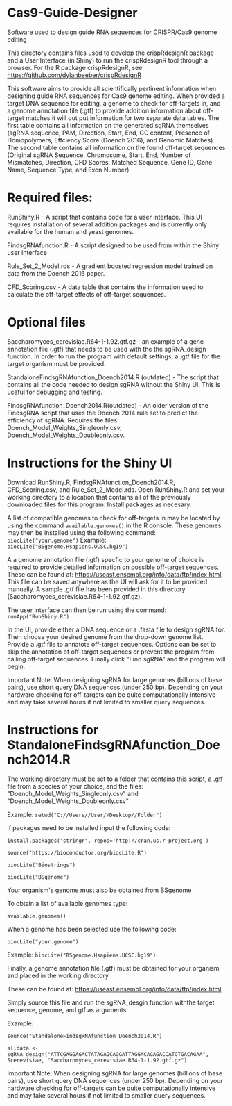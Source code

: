 # Cas9-Guide-Designer
Software used to design guide RNA sequences for CRISPR/Cas9 genome editing

This directory contains files used to develop the crispRdesignR package and a User Interface (in Shiny) to run the crispRdesignR tool through a browser.
For the R package crispRdesignR, see https://github.com/dylanbeeber/crispRdesignR

This software aims to provide all scientifically pertinent information when designing guide RNA sequences for Cas9 genome editing. When provided a target DNA sequence for editing, a genome to check for off-targets in, and a genome annotation file (.gtf) to provide addition information about off-target matches it will out put information for two separate data tables. The first table contains all information on the generated sgRNA themselves (sgRNA sequence, PAM, Direction, Start, End, GC content, Presence of Homopolymers, Effciency Score (Doench 2016), and Genomic Matches). The second table contains all information on the found off-target sequences (Original sgRNA Sequence, Chromosome, Start, End, Number of Mismatches, Direction, CFD Scores, Matched Sequence, Gene ID, Gene Name, Sequence Type, and Exon Number)

# Required files:
RunShiny.R - A script that contains code for a user interface. This UI requires installation of several addition packages and is currently only available for the human and yeast genomes.

FindsgRNAfunction.R - A script designed to be used from within the Shiny user interface

Rule_Set_2_Model.rds - A gradient boosted regression model trained on data from the Doench 2016 paper.

CFD_Scoring.csv - A data table that contains the information used to calculate the off-target effects of off-target sequences.

# Optional files
Saccharomyces_cerevisiae.R64-1-1.92.gtf.gz - an example of a gene annotation file (.gtf) that needs to be used with the the sgRNA_design function. In order to run the program with default settings, a .gtf file for the target organism must be provided.

StandaloneFindsgRNAfunction_Doench2014.R (outdated) - The script that contains all the code needed to design sgRNA without the Shiny UI. This is useful for debugging and testing.

FindsgRNAfunction_Doench2014.R(outdated) - An older version of the FindsgRNA script that uses the Doench 2014 rule set to predict the efficiency of sgRNA. Requires the files: Doench_Model_Weights_Singleonly.csv, Doench_Model_Weights_Doubleonly.csv.

# Instructions for the Shiny UI
Download RunShiny.R, FindsgRNAfunction_Doench2014.R, CFD_Scoring.csv, and Rule_Set_2_Model.rds. Open RunShiny.R and set your working directory to a location that contains all of the previously downloaded files for this program. Install packages as necesary.

A list of compatible genomes to check for off-targets in may be located by using the command `available.genomes()` in the R console. These genomes may then be installed using the following command:
`biocLite("your.genome")`
Example: `biocLite("BSgenome.Hsapiens.UCSC.hg19")`

A a genome annotation file (.gtf) specfic to your genome of choice is required to provide detailed information on possible off-target sequences. These can be found at: https://useast.ensembl.org/info/data/ftp/index.html. This file can be saved anywhere as the UI will ask for it to be provided manually. A sample .gtf file has been provided in this directory (Saccharomyces_cerevisiae.R64-1-1.92.gtf.gz).

The user interface can then be run using the command: `runApp("RunShiny.R")`

In the UI, provide either a DNA sequence or a .fasta file to design sgRNA for. Then choose your desired genome from the drop-down genome list. Provide a .gtf file to annatote off-target sequences. Options can be set to skip the annotation of off-target sequences or prevent the program from calling off-target sequences. Finally click "Find sgRNA" and the program will begin.

Important Note: When designing sgRNA for large genomes (billions of base pairs), use short query DNA sequences (under 250 bp). Depending on your hardware checking for off-targets can be quite computationally intensive and may take several hours if not limited to smaller query sequences.

# Instructions for StandaloneFindsgRNAfunction_Doench2014.R
The working directory must be set to a folder that contains this script, a .gtf file from a species of your choice, and the files: "Doench_Model_Weights_Singleonly.csv" and "Doench_Model_Weights_Doubleonly.csv"


Example: `setwd("C://Users//User//Desktop//Folder")`

if packages need to be installed input the following code:

`install.packages("stringr", repos='http://cran.us.r-project.org')`

`source("https://bioconductor.org/biocLite.R")`

`biocLite("Biostrings")`

`biocLite("BSgenome")`


Your organism's genome must also be obtained from BSgenome

To obtain a list of available genomes type:

`available.genomes()`

When a genome has been selected use the following code:

`biocLite("your.genome")`

Example: `biocLite("BSgenome.Hsapiens.UCSC.hg19")`


Finally, a genome annotation file (.gtf) must be obtained for your organism and placed in the working directory

These can be found at: https://useast.ensembl.org/info/data/ftp/index.html

Simply source this file and run the sgRNA_desgin function withthe target sequence, genome, and gtf as arguments.

Example:

`source("StandaloneFindsgRNAfunction_Doench2014.R")`

`alldata <- sgRNA_design("ATTCGAGGAGACTATAGAGCAGGATTAGGACAGAGACCATGTGACAGAA", Scerevisiae, "Saccharomyces_cerevisiae.R64-1-1.92.gtf.gz")`


Important Note: When designing sgRNA for large genomes (billions of base pairs), use short query DNA sequences (under 250 bp). Depending on your hardware checking for off-targets can be quite computationally intensive and may take several hours if not limited to smaller query sequences.
